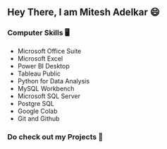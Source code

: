 ## Hey There, I am Mitesh Adelkar 😄

### Computer Skills 🖥
- Microsoft Office Suite
- Microsoft Excel
- Power BI Desktop
- Tableau Public
- Python for Data Analysis
- MySQL Workbench
- Microsoft SQL Server
- Postgre SQL
- Google Colab
- Git and Github

### Do check out my Projects 📃
